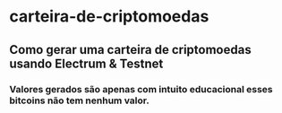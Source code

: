 # carteira-de-criptomoedas 

## Como gerar uma carteira de criptomoedas usando Electrum & Testnet

### Valores gerados são apenas com intuito educacional esses bitcoins não tem nenhum valor.

